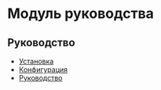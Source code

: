Модуль руководства
===

## Руководство

* [Установка](install.md)
* [Конфигурация](config.md)
* [Руководство](guide.md)
